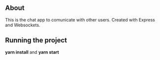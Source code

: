 ## About
This is the chat app to comunicate with other users. Created with Express and Websockets.

## Running the project
**yarn install** and **yarn start**